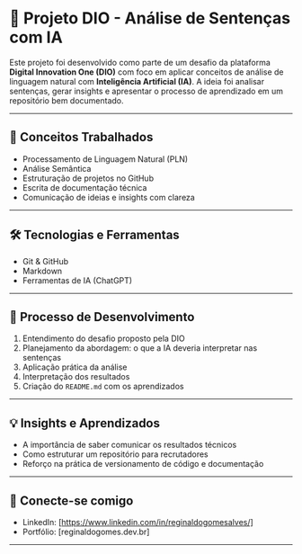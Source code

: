 # 🚀 Projeto DIO - Análise de Sentenças com IA

Este projeto foi desenvolvido como parte de um desafio da plataforma **Digital Innovation One (DIO)** com foco em aplicar conceitos de análise de linguagem natural com **Inteligência Artificial (IA)**. A ideia foi analisar sentenças, gerar insights e apresentar o processo de aprendizado em um repositório bem documentado.

---

## 🧠 Conceitos Trabalhados

- Processamento de Linguagem Natural (PLN)
- Análise Semântica
- Estruturação de projetos no GitHub
- Escrita de documentação técnica
- Comunicação de ideias e insights com clareza

---

## 🛠 Tecnologias e Ferramentas

- Git & GitHub
- Markdown
- Ferramentas de IA (ChatGPT)

---

## 📝 Processo de Desenvolvimento

1. Entendimento do desafio proposto pela DIO
2. Planejamento da abordagem: o que a IA deveria interpretar nas sentenças
3. Aplicação prática da análise
4. Interpretação dos resultados
5. Criação do `README.md` com os aprendizados

---

## 💡 Insights e Aprendizados

- A importância de saber comunicar os resultados técnicos
- Como estruturar um repositório para recrutadores
- Reforço na prática de versionamento de código e documentação

---

## 🤝 Conecte-se comigo

- LinkedIn: [https://www.linkedin.com/in/reginaldogomesalves/]
- Portfólio: [reginaldogomes.dev.br]

---

